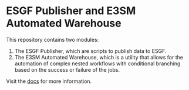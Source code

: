 # ESGF Publisher and E3SM Automated Warehouse

This repository contains two modules:
1. The ESGF Publisher, which are scripts to publish data to ESGF.
2. The E3SM Automated Warehouse, which is a utility that allows for the automation of complex nested workflows with conditional branching based on the success or failure of the jobs.

Visit the [docs](docs/) for more information.